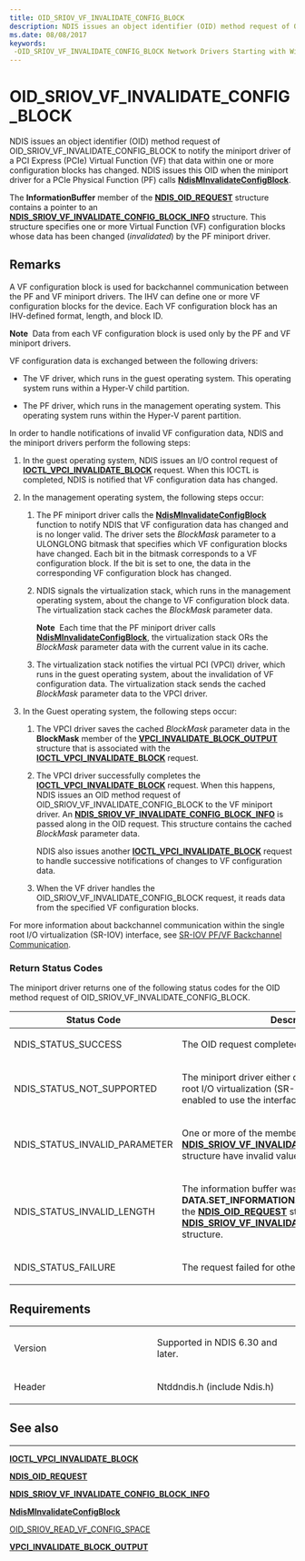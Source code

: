```yaml
---
title: OID_SRIOV_VF_INVALIDATE_CONFIG_BLOCK
description: NDIS issues an object identifier (OID) method request of OID_SRIOV_VF_INVALIDATE_CONFIG_BLOCK to notify the miniport driver of a PCI Express (PCIe) Virtual Function (VF) that data within one or more configuration blocks has changed.
ms.date: 08/08/2017
keywords: 
 -OID_SRIOV_VF_INVALIDATE_CONFIG_BLOCK Network Drivers Starting with Windows Vista
---
```


# OID\_SRIOV\_VF\_INVALIDATE\_CONFIG\_BLOCK


NDIS issues an object identifier (OID) method request of OID\_SRIOV\_VF\_INVALIDATE\_CONFIG\_BLOCK to notify the miniport driver of a PCI Express (PCIe) Virtual Function (VF) that data within one or more configuration blocks has changed. NDIS issues this OID when the miniport driver for a PCIe Physical Function (PF) calls [**NdisMInvalidateConfigBlock**](/windows-hardware/drivers/ddi/ndis/nf-ndis-ndisminvalidateconfigblock).

The **InformationBuffer** member of the [**NDIS\_OID\_REQUEST**](/windows-hardware/drivers/ddi/oidrequest/ns-oidrequest-ndis_oid_request) structure contains a pointer to an [**NDIS\_SRIOV\_VF\_INVALIDATE\_CONFIG\_BLOCK\_INFO**](/windows-hardware/drivers/ddi/ntddndis/ns-ntddndis-_ndis_sriov_vf_invalidate_config_block_info) structure. This structure specifies one or more Virtual Function (VF) configuration blocks whose data has been changed (*invalidated*) by the PF miniport driver.

## Remarks

A VF configuration block is used for backchannel communication between the PF and VF miniport drivers. The IHV can define one or more VF configuration blocks for the device. Each VF configuration block has an IHV-defined format, length, and block ID.

**Note**  Data from each VF configuration block is used only by the PF and VF miniport drivers.

 

VF configuration data is exchanged between the following drivers:

-   The VF driver, which runs in the guest operating system. This operating system runs within a Hyper-V child partition.

-   The PF driver, which runs in the management operating system. This operating system runs within the Hyper-V parent partition.

In order to handle notifications of invalid VF configuration data, NDIS and the miniport drivers perform the following steps:

1.  In the guest operating system, NDIS issues an I/O control request of [**IOCTL\_VPCI\_INVALIDATE\_BLOCK**](/windows-hardware/drivers/ddi/vpci/ni-vpci-ioctl_vpci_invalidate_block) request. When this IOCTL is completed, NDIS is notified that VF configuration data has changed.

2.  In the management operating system, the following steps occur:

    1.  The PF miniport driver calls the [**NdisMInvalidateConfigBlock**](/windows-hardware/drivers/ddi/ndis/nf-ndis-ndisminvalidateconfigblock) function to notify NDIS that VF configuration data has changed and is no longer valid. The driver sets the *BlockMask* parameter to a ULONGLONG bitmask that specifies which VF configuration blocks have changed. Each bit in the bitmask corresponds to a VF configuration block. If the bit is set to one, the data in the corresponding VF configuration block has changed.
    2.  NDIS signals the virtualization stack, which runs in the management operating system, about the change to VF configuration block data. The virtualization stack caches the *BlockMask* parameter data.

        **Note**  Each time that the PF miniport driver calls [**NdisMInvalidateConfigBlock**](/windows-hardware/drivers/ddi/ndis/nf-ndis-ndisminvalidateconfigblock), the virtualization stack ORs the *BlockMask* parameter data with the current value in its cache.

         

    3.  The virtualization stack notifies the virtual PCI (VPCI) driver, which runs in the guest operating system, about the invalidation of VF configuration data. The virtualization stack sends the cached *BlockMask* parameter data to the VPCI driver.

3.  In the Guest operating system, the following steps occur:

    1.  The VPCI driver saves the cached *BlockMask* parameter data in the **BlockMask** member of the [**VPCI\_INVALIDATE\_BLOCK\_OUTPUT**](/windows-hardware/drivers/ddi/vpci/ns-vpci-_vpci_invalidate_block_output) structure that is associated with the [**IOCTL\_VPCI\_INVALIDATE\_BLOCK**](/windows-hardware/drivers/ddi/vpci/ni-vpci-ioctl_vpci_invalidate_block) request.

    2.  The VPCI driver successfully completes the [**IOCTL\_VPCI\_INVALIDATE\_BLOCK**](/windows-hardware/drivers/ddi/vpci/ni-vpci-ioctl_vpci_invalidate_block) request. When this happens, NDIS issues an OID method request of OID\_SRIOV\_VF\_INVALIDATE\_CONFIG\_BLOCK to the VF miniport driver. An [**NDIS\_SRIOV\_VF\_INVALIDATE\_CONFIG\_BLOCK\_INFO**](/windows-hardware/drivers/ddi/ntddndis/ns-ntddndis-_ndis_sriov_vf_invalidate_config_block_info) is passed along in the OID request. This structure contains the cached *BlockMask* parameter data.

        NDIS also issues another [**IOCTL\_VPCI\_INVALIDATE\_BLOCK**](/windows-hardware/drivers/ddi/vpci/ni-vpci-ioctl_vpci_invalidate_block) request to handle successive notifications of changes to VF configuration data.

    3.  When the VF driver handles the OID\_SRIOV\_VF\_INVALIDATE\_CONFIG\_BLOCK request, it reads data from the specified VF configuration blocks.

For more information about backchannel communication within the single root I/O virtualization (SR-IOV) interface, see [SR-IOV PF/VF Backchannel Communication](./sr-iov-pf-vf-backchannel-communication.md).

### Return Status Codes

The miniport driver returns one of the following status codes for the OID method request of OID\_SRIOV\_VF\_INVALIDATE\_CONFIG\_BLOCK.

<table>
<colgroup>
<col width="50%" />
<col width="50%" />
</colgroup>
<thead>
<tr class="header">
<th>Status Code</th>
<th>Description</th>
</tr>
</thead>
<tbody>
<tr class="odd">
<td><p>NDIS_STATUS_SUCCESS</p></td>
<td><p>The OID request completed successfully.</p></td>
</tr>
<tr class="even">
<td><p>NDIS_STATUS_NOT_SUPPORTED</p></td>
<td><p>The miniport driver either does not support the single root I/O virtualization (SR-IOV) interface or is not enabled to use the interface.</p></td>
</tr>
<tr class="odd">
<td><p>NDIS_STATUS_INVALID_PARAMETER</p></td>
<td><p>One or more of the members of the <a href="/windows-hardware/drivers/ddi/ntddndis/ns-ntddndis-_ndis_sriov_vf_invalidate_config_block_info" data-raw-source="[&lt;strong&gt;NDIS_SRIOV_VF_INVALIDATE_CONFIG_BLOCK_INFO&lt;/strong&gt;](/windows-hardware/drivers/ddi/ntddndis/ns-ntddndis-_ndis_sriov_vf_invalidate_config_block_info)"><strong>NDIS_SRIOV_VF_INVALIDATE_CONFIG_BLOCK_INFO</strong></a> structure have invalid values.</p></td>
</tr>
<tr class="even">
<td><p>NDIS_STATUS_INVALID_LENGTH</p></td>
<td><p>The information buffer was too short. NDIS sets the <strong>DATA.SET_INFORMATION.BytesNeeded</strong> member in the <a href="/windows-hardware/drivers/ddi/ndis/ns-ndis-_ndis_oid_request" data-raw-source="[&lt;strong&gt;NDIS_OID_REQUEST&lt;/strong&gt;](/windows-hardware/drivers/ddi/oidrequest/ns-oidrequest-ndis_oid_request)"><strong>NDIS_OID_REQUEST</strong></a> structure to the size of the <a href="/windows-hardware/drivers/ddi/ntddndis/ns-ntddndis-_ndis_sriov_vf_invalidate_config_block_info" data-raw-source="[&lt;strong&gt;NDIS_SRIOV_VF_INVALIDATE_CONFIG_BLOCK_INFO&lt;/strong&gt;](/windows-hardware/drivers/ddi/ntddndis/ns-ntddndis-_ndis_sriov_vf_invalidate_config_block_info)"><strong>NDIS_SRIOV_VF_INVALIDATE_CONFIG_BLOCK_INFO</strong></a> structure.</p></td>
</tr>
<tr class="odd">
<td><p>NDIS_STATUS_FAILURE</p></td>
<td><p>The request failed for other reasons.</p></td>
</tr>
</tbody>
</table>

 

## Requirements

<table>
<colgroup>
<col width="50%" />
<col width="50%" />
</colgroup>
<tbody>
<tr class="odd">
<td><p>Version</p></td>
<td><p>Supported in NDIS 6.30 and later.</p></td>
</tr>
<tr class="even">
<td><p>Header</p></td>
<td>Ntddndis.h (include Ndis.h)</td>
</tr>
</tbody>
</table>

## See also


****
[**IOCTL\_VPCI\_INVALIDATE\_BLOCK**](/windows-hardware/drivers/ddi/vpci/ni-vpci-ioctl_vpci_invalidate_block)

[**NDIS\_OID\_REQUEST**](/windows-hardware/drivers/ddi/oidrequest/ns-oidrequest-ndis_oid_request)

[**NDIS\_SRIOV\_VF\_INVALIDATE\_CONFIG\_BLOCK\_INFO**](/windows-hardware/drivers/ddi/ntddndis/ns-ntddndis-_ndis_sriov_vf_invalidate_config_block_info)

[**NdisMInvalidateConfigBlock**](/windows-hardware/drivers/ddi/ndis/nf-ndis-ndisminvalidateconfigblock)

[OID\_SRIOV\_READ\_VF\_CONFIG\_SPACE](oid-sriov-read-vf-config-space.md)

[**VPCI\_INVALIDATE\_BLOCK\_OUTPUT**](/windows-hardware/drivers/ddi/vpci/ns-vpci-_vpci_invalidate_block_output)

